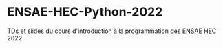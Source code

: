 # ENSAE-HEC-Python-2022
TDs et slides du cours d'introduction à la programmation des ENSAE HEC 2022
